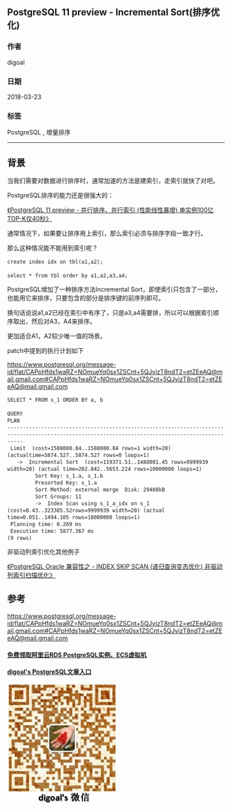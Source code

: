 ## PostgreSQL 11 preview - Incremental Sort(排序优化)    
                
### 作者                
digoal                
                
### 日期                
2018-03-23                
                
### 标签                
PostgreSQL , 增量排序         
                
----                
                
## 背景           
当我们需要对数据进行排序时，通常加速的方法是建索引，走索引就快了对吧。  
  
PostgreSQL排序的能力还是很强大的：  
  
[《PostgreSQL 11 preview - 并行排序、并行索引 (性能线性暴增) 单实例100亿TOP-K仅40秒》](../201802/20180204_01.md)    
  
通常情况下，如果要让排序用上索引，那么索引必须与排序字段一致才行。  
  
那么这种情况能不能用到索引呢？  
  
```  
create index idx on tbl(a1,a2);  
  
select * from tbl order by a1,a2,a3,a4;  
```  
  
PostgreSQL增加了一种排序方法Incremental Sort，即使索引只包含了一部分，也能用它来排序，只要包含的部分是排序键的前序列即可。  
  
换句话说说a1,a2已经在索引中有序了，只是a3,a4需要排，所以可以根据索引顺序取出，然后对A3，A4来排序。  
  
更加适合A1，A2较少唯一值的场景。  
  
patch中提到的执行计划如下  
  
https://www.postgresql.org/message-id/flat/CAPpHfds1waRZ=NOmueYq0sx1ZSCnt+5QJvizT8ndT2=etZEeAQ@mail.gmail.com#CAPpHfds1waRZ=NOmueYq0sx1ZSCnt+5QJvizT8ndT2=etZEeAQ@mail.gmail.com  
  
  
  
```  
SELECT * FROM s_1 ORDER BY a, b  
                                                                   QUERY  
PLAN  
-------------------------------------------------------------------------------------------------------------------------------------------------  
 Limit  (cost=1588080.84..1588080.84 rows=1 width=20) (actualtime=5874.527..5874.527 rows=0 loops=1)  
   ->  Incremental Sort  (cost=119371.51..1488081.45 rows=9999939 width=20) (actual time=202.842..5653.224 rows=10000000 loops=1)  
         Sort Key: s_1.a, s_1.b  
         Presorted Key: s_1.a  
         Sort Method: external merge  Disk: 29408kB  
         Sort Groups: 11  
         ->  Index Scan using s_1_a_idx on s_1  (cost=0.43..323385.52rows=9999939 width=20) (actual time=0.051..1494.105 rows=10000000 loops=1)  
 Planning time: 0.269 ms  
 Execution time: 5877.367 ms  
(9 rows)  
```  
  
非驱动列索引优化其他例子  
  
[《PostgreSQL Oracle 兼容性之 - INDEX SKIP SCAN (递归查询变态优化) 非驱动列索引扫描优化》](../201803/20180323_03.md)    
  
## 参考  
  
https://www.postgresql.org/message-id/flat/CAPpHfds1waRZ=NOmueYq0sx1ZSCnt+5QJvizT8ndT2=etZEeAQ@mail.gmail.com#CAPpHfds1waRZ=NOmueYq0sx1ZSCnt+5QJvizT8ndT2=etZEeAQ@mail.gmail.com  
  
    
  
  
  
  
  
  
  
  
  
  
  
  
  
#### [免费领取阿里云RDS PostgreSQL实例、ECS虚拟机](https://free.aliyun.com/ "57258f76c37864c6e6d23383d05714ea")
  
  
#### [digoal's PostgreSQL文章入口](https://github.com/digoal/blog/blob/master/README.md "22709685feb7cab07d30f30387f0a9ae")
  
  
![digoal's weixin](../pic/digoal_weixin.jpg "f7ad92eeba24523fd47a6e1a0e691b59")
  
  
  
  
  
  
  
